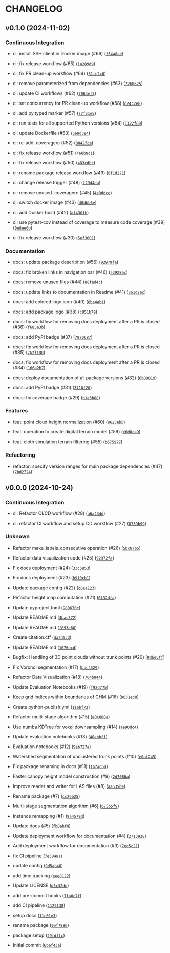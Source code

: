 # CHANGELOG


## v0.1.0 (2024-11-02)

### Continuous Integration

* ci: install SSH client in Docker image (#66) ([`f54a0ae`](https://github.com/ai4trees/pointtree/commit/f54a0ae31c8affeb09f9f7fcc4cb3140d580560c))

* ci: fix release workflow (#65) ([`1a289d9`](https://github.com/ai4trees/pointtree/commit/1a289d92ef66619a6613ed3e4e52ec2482541562))

* ci: fix PR clean-up workflow (#64) ([`81fe2c0`](https://github.com/ai4trees/pointtree/commit/81fe2c02ffc2162837077aeda240898aa3a8ae4d))

* ci: remove parameterized from dependencies (#63) ([`7260625`](https://github.com/ai4trees/pointtree/commit/7260625eae79b51e76c6b12eca28d7c29daefe0e))

* ci: update CI workflows (#62) ([`7064ef5`](https://github.com/ai4trees/pointtree/commit/7064ef55a9a92d8c1dfdf1d5b3ff846fabadd3b2))

* ci: set concurrency for PR clean-up workflow (#58) ([`d24c2e8`](https://github.com/ai4trees/pointtree/commit/d24c2e80cd65495cc0b0438a8219b290f2b6a706))

* ci: add py.typed marker (#57) ([`77f51e5`](https://github.com/ai4trees/pointtree/commit/77f51e5b2e027a8eae9b74b43dda6985c2df4f6e))

* ci: run tests for all supported Python versions (#54) ([`1122f89`](https://github.com/ai4trees/pointtree/commit/1122f897f79efb96fb01d3a51d7dc16336ec9e48))

* ci: update Dockerfile (#53) ([`569d394`](https://github.com/ai4trees/pointtree/commit/569d394a09ff6a385b2c4c6101d4c975c7787eb5))

* ci: re-add .coveragerc (#52) ([`8042fca`](https://github.com/ai4trees/pointtree/commit/8042fca7328d09ac4f2a21031344084af4dcf9c3))

* ci: fix release workflow (#51) ([`468b8c1`](https://github.com/ai4trees/pointtree/commit/468b8c129d0bd2f3d82a247441c692e31562bb8e))

* ci: fix release workflow (#50) ([`483cdbc`](https://github.com/ai4trees/pointtree/commit/483cdbc08842e0bc493aed80aa054671cb5e1409))

* ci: rename package release workflow (#49) ([`6f1d271`](https://github.com/ai4trees/pointtree/commit/6f1d2710b551b213618cbf5127dde3a87c5ddc1b))

* ci: change release trigger (#48) ([`f2944da`](https://github.com/ai4trees/pointtree/commit/f2944daae113628992800568862e6a5fa77bb8fc))

* ci: remove unused .coveragerc (#45) ([`4e3ddce`](https://github.com/ai4trees/pointtree/commit/4e3ddce011e458dc00810ad3a02a5010c526195a))

* ci: switch docker image (#43) ([`40dbb6e`](https://github.com/ai4trees/pointtree/commit/40dbb6ef557b14b0ba7905f9b4c3277e39a53b87))

* ci: add Docker build (#42) ([`a1430fb`](https://github.com/ai4trees/pointtree/commit/a1430fbdf83177b07189410d090f3b623a53739c))

* ci: use pytest-cov instead of coverage to measure code coverage (#39) ([`0e8ee0b`](https://github.com/ai4trees/pointtree/commit/0e8ee0ba225487974d3dead809fa7ad3f26d9573))

* ci: fix release workflow (#30) ([`5ef3601`](https://github.com/ai4trees/pointtree/commit/5ef36011988403c12cbc1274889d833248d6f181))

### Documentation

* docs: update package description (#56) ([`92979fa`](https://github.com/ai4trees/pointtree/commit/92979faa313e69ba5082942c03946314af4add79))

* docs: fix broken links in navigation bar (#46) ([`a3928ec`](https://github.com/ai4trees/pointtree/commit/a3928ec74968385b538fef7294ea594a7095bdb8))

* docs: remove unused files (#44) ([`86fad4c`](https://github.com/ai4trees/pointtree/commit/86fad4c7dd318c11735c627a5f4a40c640612a3a))

* docs: update links to documentation in Readme (#41) ([`261d26c`](https://github.com/ai4trees/pointtree/commit/261d26cb285442f506f4edff4eb5e67854659f14))

* docs: add colored logo icon (#40) ([`6ba4ab1`](https://github.com/ai4trees/pointtree/commit/6ba4ab10eee59cc6bb4c304736d0b7f410163188))

* docs: add package logo (#38) ([`c851b79`](https://github.com/ai4trees/pointtree/commit/c851b79674dc3454d75381ee1586db2c07b2d27d))

* docs: fix workflow for removing docs deployment after a PR is closed (#36) ([`f685a3b`](https://github.com/ai4trees/pointtree/commit/f685a3bc9741fa440ac10adb7bf80fa286640d56))

* docs: add PyPI badge (#37) ([`7870687`](https://github.com/ai4trees/pointtree/commit/78706875b0c1d7285e75dc9b3faa04035ec4fbdc))

* docs: fix workflow for removing docs deployment after a PR is closed (#35) ([`762f188`](https://github.com/ai4trees/pointtree/commit/762f18813ee35f5f9607a578746d474b357a82b5))

* docs: fix workflow for removing docs deployment after a PR is closed (#34) ([`166a2b7`](https://github.com/ai4trees/pointtree/commit/166a2b731e0a8fedf0d30f6fc9cc8cb07f004f13))

* docs: deploy documentation of all package versions (#32) ([`6b09019`](https://github.com/ai4trees/pointtree/commit/6b0901982023871e535797ced3137eb6c76121c3))

* docs: add PyPI badge (#31) ([`3710f20`](https://github.com/ai4trees/pointtree/commit/3710f2065c74d1bf2906c2aabbf6bfa04c61f6ec))

* docs: fix coverage badge (#29) ([`b1e3b88`](https://github.com/ai4trees/pointtree/commit/b1e3b88c4e3c34e7533e72e1555e5673f9125f3a))

### Features

* feat: point cloud height normalization (#60) ([`8623ab5`](https://github.com/ai4trees/pointtree/commit/8623ab5016f733ad56bf7a5bcf30e17b2b4cf6d4))

* feat: operation to create digital terrain model (#59) ([`e6d8ca9`](https://github.com/ai4trees/pointtree/commit/e6d8ca998d573a28d7e9ca3bdc4cbcd731892e41))

* feat: cloth simulation terrain filtering (#55) ([`b675977`](https://github.com/ai4trees/pointtree/commit/b675977a497cfa806fa7b598f4dc22b47359370f))

### Refactoring

* refactor: specify version ranges for main package dependencies (#47) ([`7bd2724`](https://github.com/ai4trees/pointtree/commit/7bd272452a80df22e3de0d66b42d3683da7aae8e))


## v0.0.0 (2024-10-24)

### Continuous Integration

* ci: Refactor CI/CD workflow (#28) ([`a6a43dd`](https://github.com/ai4trees/pointtree/commit/a6a43dd406d3f0354d1700f1ec0c385bf33c313a))

* ci: refactor CI workflow and setup CD workflow (#27) ([`8739b99`](https://github.com/ai4trees/pointtree/commit/8739b99f6cbba4f8eea61070f9dfcae09f3b8089))

### Unknown

* Refactor make_labels_consecutive operation (#26) ([`5bc87b5`](https://github.com/ai4trees/pointtree/commit/5bc87b515972ac58e2b87779b9bc0c9ed93eb200))

* Refactor data visualization code (#25) ([`92972fa`](https://github.com/ai4trees/pointtree/commit/92972fafa7f9994756b73866ccf520008c4bbccc))

* Fix docs deployment (#24) ([`33c5853`](https://github.com/ai4trees/pointtree/commit/33c5853ebf3d30bf67e8d3f83e14d3076d9b113b))

* Fix docs deployment (#23) ([`b910cb1`](https://github.com/ai4trees/pointtree/commit/b910cb16bfa5a5a7dc7d20d9821a4c8c700214d9))

* Update package config (#22) ([`c8ea123`](https://github.com/ai4trees/pointtree/commit/c8ea123a079a66a5ed2cbfe60306c229fa808889))

* Refactor height map computation (#21) ([`0f32dfa`](https://github.com/ai4trees/pointtree/commit/0f32dfaaed6658c6d6945a6badd8067522aad56e))

* Update pyproject.toml ([`980670c`](https://github.com/ai4trees/pointtree/commit/980670c59e9e76a60d9e2767edfeae28e17210b3))

* Update README.md ([`4bac572`](https://github.com/ai4trees/pointtree/commit/4bac57205bf1f82ec8d9f6d2a85e5e4942595b6d))

* Update README.md ([`f893e68`](https://github.com/ai4trees/pointtree/commit/f893e689730636bd5c2494f78f33b6b92a6f1acc))

* Create citation.cff ([`dafd5c3`](https://github.com/ai4trees/pointtree/commit/dafd5c37ed54e379e23a1d7cee33838a5ba6a709))

* Update README.md ([`1076ecd`](https://github.com/ai4trees/pointtree/commit/1076ecd877c99da96ec0fd10ba134deb837ae9aa))

* Bugfix: Handling of 3D point clouds without trunk points (#20) ([`9dbe5ff`](https://github.com/ai4trees/pointtree/commit/9dbe5ffbd195406931743a537d10f809f8804592))

* Fix Voronoi segmentation (#17) ([`bbc4529`](https://github.com/ai4trees/pointtree/commit/bbc4529d63433a75259bbfe565c22e062dfb9df4))

* Refactor Data Visualization (#18) ([`704b944`](https://github.com/ai4trees/pointtree/commit/704b944055e948cb501270530b88c1a0415a15a3))

* Update Evaluation Notebooks (#19) ([`f92d775`](https://github.com/ai4trees/pointtree/commit/f92d7753d2022a2b0bb53841f8d6898f59ba384a))

* Keep grid indices within boundaries of CHM (#16) ([`9031ec8`](https://github.com/ai4trees/pointtree/commit/9031ec859e92c9d1b8e7656446775094ca49e537))

* Create python-publish.yml ([`116bf72`](https://github.com/ai4trees/pointtree/commit/116bf72f60beb55baa9f7b8cbf964a4d88c24806))

* Refactor multi-stage algorithm (#15) ([`a0c080a`](https://github.com/ai4trees/pointtree/commit/a0c080a772c839146699c467c94245f197e2d5f7))

* Use numba KDTree for voxel downsampling (#14) ([`ae90dc4`](https://github.com/ai4trees/pointtree/commit/ae90dc4c63804a0afaa7234f6d4b097dfc662874))

* Update evaluation notebooks (#13) ([`48abbf1`](https://github.com/ai4trees/pointtree/commit/48abbf110e1e457fec33fe6a1dc99633e5567c3a))

* Evaluation notebooks (#12) ([`9eb727a`](https://github.com/ai4trees/pointtree/commit/9eb727a94fec479289c8facb16ccf1f337f23278))

* Watershed segmentation of unclustered trunk points (#10) ([`e0af245`](https://github.com/ai4trees/pointtree/commit/e0af2455280fecbf661dd35467c3f8fac5e91bdd))

* Fix package renaming in docs (#11) ([`1a7adbd`](https://github.com/ai4trees/pointtree/commit/1a7adbd753e4c37531b890704c76327f43ef3d37))

* Faster canopy height model construction (#9) ([`2d7086a`](https://github.com/ai4trees/pointtree/commit/2d7086a77b539c4ec240f3607dfc7096be5da3b0))

* Improve reader and writer for LAS files (#8) ([`aa535be`](https://github.com/ai4trees/pointtree/commit/aa535be7dab5e0c72e5d8e73f9907bd44b873d7e))

* Rename package (#7) ([`cc2eb25`](https://github.com/ai4trees/pointtree/commit/cc2eb25c7b84469c7f78ed0ed6fabdb0800f5d7e))

* Multi-stage segmentation algorithm (#6) ([`675b5f9`](https://github.com/ai4trees/pointtree/commit/675b5f94db7086449344bb2a3bea1350d229c9c4))

* Instance remapping (#1) ([`9a4579d`](https://github.com/ai4trees/pointtree/commit/9a4579dec4c7793fe26aaa655e3a585669ca5c91))

* Update docs (#5) ([`fb8abf8`](https://github.com/ai4trees/pointtree/commit/fb8abf87cac247200aa67ed59cd00fe2b94f26d2))

* Update deployment workflow for documentation (#4) ([`2713928`](https://github.com/ai4trees/pointtree/commit/27139289900482d3e4da30c419a04d21d3ff419c))

* Add deployment workflow for documentation (#3) ([`7ec5c21`](https://github.com/ai4trees/pointtree/commit/7ec5c21ee02dbdf13468e2f1dbd41743ecf197d7))

* fix CI pipeline ([`7e5848a`](https://github.com/ai4trees/pointtree/commit/7e5848ae2d2d110cc7c1c4b9c0d4e20faa22cfcd))

* update config ([`9d5ab40`](https://github.com/ai4trees/pointtree/commit/9d5ab407fe4638e6fbe81705b3a5eeffccee6cb2))

* add time tracking ([`eee8122`](https://github.com/ai4trees/pointtree/commit/eee8122c1a003bda2112fda21eb15bb129b133e2))

* Update LICENSE ([`d5c32de`](https://github.com/ai4trees/pointtree/commit/d5c32dede7f30e95e3a7df9f8d731467b485818c))

* add pre-commit hooks ([`7fa0c7f`](https://github.com/ai4trees/pointtree/commit/7fa0c7ff1fdee53c93fae3ffb497aeb02f2cfd01))

* add CI pipeline ([`1129138`](https://github.com/ai4trees/pointtree/commit/11291380aed02b60ec44bc03088343cf0b6ec0ad))

* setup docs ([`11c01e3`](https://github.com/ai4trees/pointtree/commit/11c01e37cc9c257395c3f44227c52e00bb9791f2))

* rename package ([`9ef7886`](https://github.com/ai4trees/pointtree/commit/9ef788654f618eb059790a1056d888f886b738ca))

* package setup ([`29fdffc`](https://github.com/ai4trees/pointtree/commit/29fdffc0228450a7c9b1b8a2084c21c35c0fab63))

* Initial commit ([`6bef43a`](https://github.com/ai4trees/pointtree/commit/6bef43a0f9f3f23497d8fbbe5d08400757e597df))
